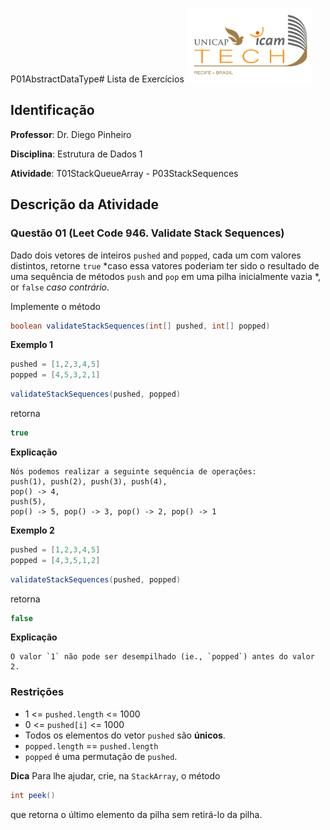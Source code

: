 P01AbstractDataType# Lista de Exercícios
<img src="../../assets/images/Unicap_Icam_Tech-01.png" alt="drawing" width="200"/>

## Identificação
**Professor**: Dr. Diego Pinheiro

**Disciplina**: Estrutura de Dados 1

**Atividade**: T01StackQueueArray - P03StackSequences

## Descrição da Atividade
### Questão 01 (Leet Code 946. Validate Stack Sequences)
Dado dois vetores de inteiros `pushed` and `popped`, cada um com valores distintos, retorne `true` *caso essa vatores poderiam ter sido o resultado de uma sequência de métodos `push` and `pop` em uma pilha inicialmente vazia *, or `false` *caso contrário*.

Implemente o método
```java
boolean validateStackSequences(int[] pushed, int[] popped)
```

**Exemplo 1**

```java
pushed = [1,2,3,4,5]
popped = [4,5,3,2,1]
```
```java
validateStackSequences(pushed, popped)
```
retorna 
```java
true
```

**Explicação**

    Nós podemos realizar a seguinte sequência de operações:
    push(1), push(2), push(3), push(4),
    pop() -> 4,
    push(5),
    pop() -> 5, pop() -> 3, pop() -> 2, pop() -> 1


**Exemplo 2**
```java
pushed = [1,2,3,4,5]
popped = [4,3,5,1,2]
```
```java
validateStackSequences(pushed, popped)
```
retorna 
```java
false
```

**Explicação**

    O valor `1` não pode ser desempilhado (ie., `popped`) antes do valor 2.

### Restrições

- 1 <= `pushed.length` <= 1000
- 0 <= `pushed[i]` <= 1000
- Todos os elementos do vetor `pushed` são **únicos**.
- `popped.length` == `pushed.length`
- `popped` é uma permutação de `pushed`.

**Dica**
Para lhe ajudar, crie, na `StackArray`, o método
```java 
int peek()
```
que retorna o último elemento da pilha sem retirá-lo da pilha.

